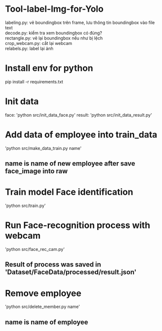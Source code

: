 # Tool-label-Img-for-Yolo

labeling.py: vẽ boundingbox trên frame, lưu thông tin boundingbox vào file text  
decode.py: kiểm tra xem boundingbox có đúng?  
rectangle.py: vẽ lại boundingbox nếu như bị lệch  
crop_webcam.py: cắt lại webcam  
relabels.py: label lại ảnh


# Install env for python
pip install -r requirements.txt

# Init data
face: 'python src/init_data_face.py'
result: 'python src/init_data_result.py'

# Add data of employee into train_data
'python src/make_data_train.py name' 
## name is name of new employee after save face_image into raw  

# Train model Face identification
'python src/train.py'

# Run Face-recognition process with webcam
'python src/face_rec_cam.py'
## Result of process was saved in 'Dataset/FaceData/processed/result.json'

# Remove employee 
'python src/delete_member.py name' 
## name is name of employee
